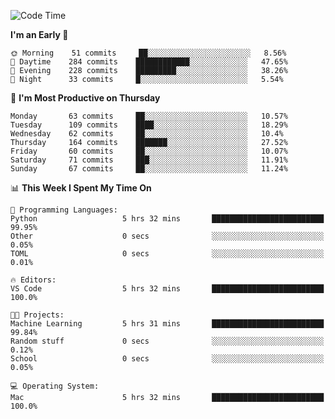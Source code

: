 <!--START_SECTION:waka-->
![Code Time](http://img.shields.io/badge/Code%20Time-355%20hrs%201%20min-blue)

**I'm an Early 🐤** 

```text
🌞 Morning    51 commits     ██░░░░░░░░░░░░░░░░░░░░░░░   8.56% 
🌆 Daytime    284 commits    ████████████░░░░░░░░░░░░░   47.65% 
🌃 Evening    228 commits    █████████░░░░░░░░░░░░░░░░   38.26% 
🌙 Night      33 commits     █░░░░░░░░░░░░░░░░░░░░░░░░   5.54%

```
📅 **I'm Most Productive on Thursday** 

```text
Monday       63 commits     ██░░░░░░░░░░░░░░░░░░░░░░░   10.57% 
Tuesday      109 commits    ████░░░░░░░░░░░░░░░░░░░░░   18.29% 
Wednesday    62 commits     ██░░░░░░░░░░░░░░░░░░░░░░░   10.4% 
Thursday     164 commits    ███████░░░░░░░░░░░░░░░░░░   27.52% 
Friday       60 commits     ██░░░░░░░░░░░░░░░░░░░░░░░   10.07% 
Saturday     71 commits     ███░░░░░░░░░░░░░░░░░░░░░░   11.91% 
Sunday       67 commits     ██░░░░░░░░░░░░░░░░░░░░░░░   11.24%

```


📊 **This Week I Spent My Time On** 

```text
💬 Programming Languages: 
Python                   5 hrs 32 mins       █████████████████████████   99.95% 
Other                    0 secs              ░░░░░░░░░░░░░░░░░░░░░░░░░   0.05% 
TOML                     0 secs              ░░░░░░░░░░░░░░░░░░░░░░░░░   0.01%

🔥 Editors: 
VS Code                  5 hrs 32 mins       █████████████████████████   100.0%

🐱‍💻 Projects: 
Machine Learning         5 hrs 31 mins       █████████████████████████   99.84% 
Random stuff             0 secs              ░░░░░░░░░░░░░░░░░░░░░░░░░   0.12% 
School                   0 secs              ░░░░░░░░░░░░░░░░░░░░░░░░░   0.05%

💻 Operating System: 
Mac                      5 hrs 32 mins       █████████████████████████   100.0%

```


<!--END_SECTION:waka-->
